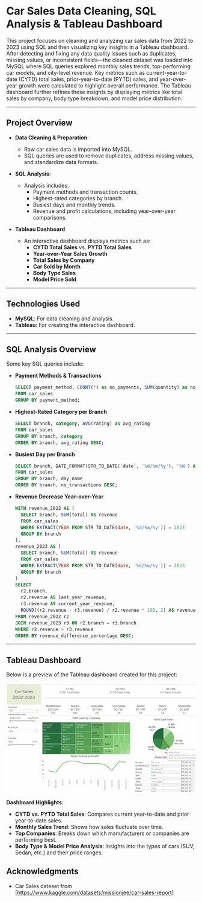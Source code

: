 # Car Sales Data Cleaning, SQL Analysis & Tableau Dashboard

This project focuses on cleaning and analyzing car sales data from 2022 to 2023 using SQL and then visualizing key insights in a Tableau dashboard. After detecting and fixing any data quality issues such as duplicates, missing values, or inconsistent fields—the cleaned dataset was loaded into MySQL where SQL queries explored monthly sales trends, top-performing car models, and city-level revenue. Key metrics such as current-year-to-date (CYTD) total sales, prior-year-to-date (PYTD) sales, and year-over-year growth were calculated to highlight overall performance. The Tableau dashboard further refines these insights by displaying metrics like total sales by company, body type breakdown, and model price distribution.

---

## Project Overview

- **Data Cleaning & Preparation**: 
  - Raw car sales data is imported into MySQL.
  - SQL queries are used to remove duplicates, address missing values, and standardize data formats.

- **SQL Analysis**:
  - Analysis includes:
    - Payment methods and transaction counts.
    - Highest-rated categories by branch.
    - Busiest days and monthly trends.
    - Revenue and profit calculations, including year-over-year comparisons.

- **Tableau Dashboard**  
  - An interactive dashboard displays metrics such as:
    - **CYTD Total Sales** vs. **PYTD Total Sales**  
    - **Year-over-Year Sales Growth**  
    - **Total Sales by Company**  
    - **Car Sold by Month**  
    - **Body Type Sales**
    - **Model Price Sold**  


---

## Technologies Used

- **MySQL**: For data cleaning and analysis.
- **Tableau**: For creating the interactive dashboard.

---


## SQL Analysis Overview

Some key SQL queries include:

- **Payment Methods & Transactions**
  ```sql
  SELECT payment_method, COUNT(*) as no_payments, SUM(quantity) as no_qty_sold
  FROM car_sales
  GROUP BY payment_method;
  ```

- **Highest-Rated Category per Branch**
  ```sql
  SELECT branch, category, AVG(rating) as avg_rating
  FROM car_sales
  GROUP BY branch, category
  ORDER BY branch, avg_rating DESC;
  ```

- **Busiest Day per Branch**
  ```sql
  SELECT branch, DATE_FORMAT(STR_TO_DATE(`date`, '%d/%m/%y'), '%W') AS day_name, COUNT(*) AS no_transactions
  FROM car_sales
  GROUP BY branch, day_name
  ORDER BY branch, no_transactions DESC;
  ```

- **Revenue Decrease Year-over-Year**
  ```sql
  WITH revenue_2022 AS (
    SELECT branch, SUM(total) AS revenue
    FROM car_sales
    WHERE EXTRACT(YEAR FROM STR_TO_DATE(date, '%d/%m/%y')) = 2022
    GROUP BY branch
  ),
  revenue_2023 AS (
    SELECT branch, SUM(total) AS revenue
    FROM car_sales
    WHERE EXTRACT(YEAR FROM STR_TO_DATE(date, '%d/%m/%y')) = 2023
    GROUP BY branch
  )
  SELECT 
    r2.branch,
    r2.revenue AS last_year_revenue,
    r3.revenue AS current_year_revenue,
    ROUND((r2.revenue - r3.revenue) / r2.revenue * 100, 2) AS revenue_difference_percentage
  FROM revenue_2022 r2
  JOIN revenue_2023 r3 ON r2.branch = r3.branch
  WHERE r2.revenue > r3.revenue
  ORDER BY revenue_difference_percentage DESC;
  ```

---

## Tableau Dashboard

Below is a preview of the Tableau dashboard created for this project:

![Dashboard Overview](https://github.com/kChe626/Snapshots/blob/main/Car%20Sales%20Tab.gif)  

**Dashboard Highlights**:
- **CYTD vs. PYTD Total Sales**: Compares current year-to-date and prior year-to-date sales.  
- **Monthly Sales Trend**: Shows how sales fluctuate over time.  
- **Top Companies**: Breaks down which manufacturers or companies are performing best.  
- **Body Type & Model Price Analysis**: Insights into the types of cars (SUV, Sedan, etc.) and their price ranges.  

## Acknowledgments

- Car Sales dateset from [https://www.kaggle.com/datasets/missionjee/car-sales-report]
